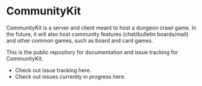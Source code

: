 # CommunityKit
CommunityKit is a server and client meant to host a dungeon crawl game. In the future, it will also host community features (chat/bulletin boards/mail) and other common games, such as board and card games.

This is the public repository for documentation and issue tracking for CommunityKit.
* Check out issue tracking here.
* Check out issues currently in progress here.
